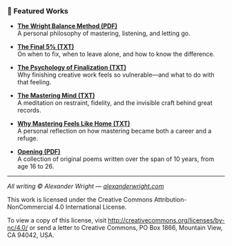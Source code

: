 ### 📘 Featured Works

- **[The Wright Balance Method (PDF)](The-Wright-Balance-Method.pdf)**  
  A personal philosophy of mastering, listening, and letting go.

- **[The Final 5% (TXT)](The-Final-5-Percent.txt)**  
  On when to fix, when to leave alone, and how to know the difference.

- **[The Psychology of Finalization (TXT)](The-Psychology-of-Finalization.txt)**  
  Why finishing creative work feels so vulnerable—and what to do with that feeling.

- **[The Mastering Mind (TXT)](The-Mastering-Mind.txt)**  
A meditation on restraint, fidelity, and the invisible craft behind great records.
  
- **[Why Mastering Feels Like Home (TXT)](Why-Mastering-Feels-Like-Home.txt)**  
A personal reflection on how mastering became both a career and a refuge.

- **[Opening (PDF)](Opening-final-042919.pdf)**  
A collection of original poems written over the span of 10 years, from age 16 to 26.

---

*All writing © Alexander Wright — [alexanderwright.com](https://alexanderwright.com)*

This work is licensed under the Creative Commons Attribution-NonCommercial 4.0 International License.

To view a copy of this license, visit http://creativecommons.org/licenses/by-nc/4.0/ or send a letter to Creative Commons, PO Box 1866, Mountain View, CA 94042, USA.
